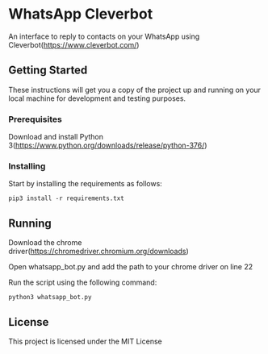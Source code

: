 # WhatsApp Cleverbot

An interface to reply to contacts on your WhatsApp using Cleverbot(https://www.cleverbot.com/)

## Getting Started

These instructions will get you a copy of the project up and running on your local machine for development and testing purposes.

### Prerequisites

Download and install Python 3(https://www.python.org/downloads/release/python-376/)

### Installing

Start by installing the requirements as follows:

```
pip3 install -r requirements.txt
```

## Running

Download the chrome driver(https://chromedriver.chromium.org/downloads)

Open whatsapp_bot.py and add the path to your chrome driver on line 22

Run the script using the following command:

```
python3 whatsapp_bot.py
```

## License

This project is licensed under the MIT License
